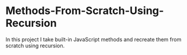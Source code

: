 # Methods-From-Scratch-Using-Recursion
In this project I take built-in JavaScript methods and recreate them from scratch using recursion.
